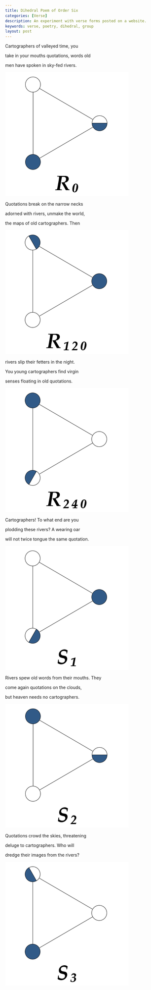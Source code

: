 ```yaml
---
title: Dihedral Poem of Order Six
categories: [Verse]
description: An experiment with verse forms posted on a website.
keywords: verse, poetry, dihedral, group
layout: post
---
```


<div class="dihedral-container">
    <span class="dihedral-item">
        <p class="hanging">
            Cartographers of valleyed time, you
        </p>
        <p class="hanging">
            take in your mouths quotations, words old
        </p>
        <p class="hanging">
            men have spoken in sky-fed rivers.
        </p>
    </span>
    <span class="dihedral-item dihedral-img">
        <img src="/static/images/D_3_R_0.png" alt="R_0">
    </span>
</div>
<div class="dihedral-container">
    <span class="dihedral-item">
        <p class="hanging">
            Quotations break on the narrow necks
        </p>
        <p class="hanging">
            adorned with rivers, unmake the world,
        </p>
        <p class="hanging">
            the maps of old cartographers. Then
        </p>
    </span>
    <span class="dihedral-item dihedral-img">
        <img src="/static/images/D_3_R_120.png" alt="R_120">
    </span>
</div>
<div class="dihedral-container">
    <span class="dihedral-item">
        <p class="hanging">
            rivers slip their fetters in the night.
        </p>
        <p class="hanging">
            You young cartographers find virgin
        </p>
        <p class="hanging">
            senses floating in old quotations.
        </p>
    </span>
    <span class="dihedral-item dihedral-img">
        <img src="/static/images/D_3_R_240.png" alt="R_240">
    </span>
</div>
<div class="dihedral-container">
    <span class="dihedral-item">
        <p class="hanging">
            Cartographers! To what end are you
        </p>
        <p class="hanging">
            plodding these rivers? A wearing oar
        </p>
        <p class="hanging">
            will not twice tongue the same quotation.
        </p>
    </span>
    <span class="dihedral-item dihedral-img">
        <img src="/static/images/D_3_S_1.png" alt="S_1">
    </span>
</div>
<div class="dihedral-container">
    <span class="dihedral-item">
        <p class="hanging">
            Rivers spew old words from their mouths. They
        </p>
        <p class="hanging">
            come again quotations on the clouds,
        </p>
        <p class="hanging">
            but heaven needs no cartographers.
        </p>
    </span>
    <span class="dihedral-item dihedral-img">
        <img src="/static/images/D_3_S_2.png" alt="S_2">
    </span>
</div>
<div class="dihedral-container">
    <span class="dihedral-item">
        <p class="hanging">
            Quotations crowd the skies, threatening
        </p>
        <p class="hanging">
            deluge to cartographers. Who will
        </p>
        <p class="hanging">
            dredge their images from the rivers?
        </p>
    </span>
    <span class="dihedral-item dihedral-img">
        <img src="/static/images/D_3_S_3.png" alt="S_3">
    </span>
</div>